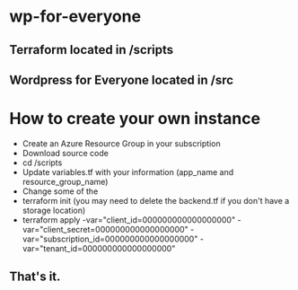 # wp-for-everyone
## Terraform located in /scripts
## Wordpress for Everyone located in /src

# How to create your own instance
- Create an Azure Resource Group in your subscription
- Download source code
- cd /scripts
- Update variables.tf with your information (app_name and resource_group_name)
- Change some of the 
- terraform init  (you may need to delete the backend.tf if you don't have a storage location)
- terraform apply -var="client_id=000000000000000000" -var="client_secret=000000000000000000" -var="subscription_id=000000000000000000" -var="tenant_id=000000000000000000"

That's it.
- 
